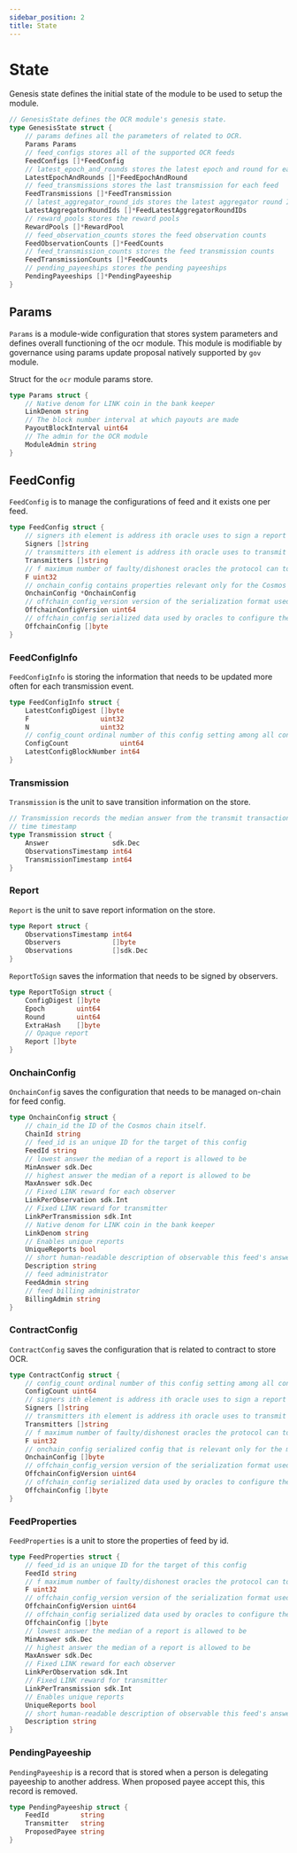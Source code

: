 ```yaml
---
sidebar_position: 2
title: State
---
```


# State

Genesis state defines the initial state of the module to be used to setup the module.

```go
// GenesisState defines the OCR module's genesis state.
type GenesisState struct {
	// params defines all the parameters of related to OCR.
	Params Params 
	// feed_configs stores all of the supported OCR feeds
	FeedConfigs []*FeedConfig
	// latest_epoch_and_rounds stores the latest epoch and round for each feedId
	LatestEpochAndRounds []*FeedEpochAndRound
	// feed_transmissions stores the last transmission for each feed
	FeedTransmissions []*FeedTransmission
	// latest_aggregator_round_ids stores the latest aggregator round ID for each feedId
	LatestAggregatorRoundIds []*FeedLatestAggregatorRoundIDs
	// reward_pools stores the reward pools
	RewardPools []*RewardPool
	// feed_observation_counts stores the feed observation counts
	FeedObservationCounts []*FeedCounts
	// feed_transmission_counts stores the feed transmission counts
	FeedTransmissionCounts []*FeedCounts
	// pending_payeeships stores the pending payeeships
	PendingPayeeships []*PendingPayeeship
}
```
## Params

`Params` is a module-wide configuration that stores system parameters and defines overall functioning of the ocr module.
This module is modifiable by governance using params update proposal natively supported by `gov` module.

Struct for the `ocr` module params store.
```go
type Params struct {
	// Native denom for LINK coin in the bank keeper
	LinkDenom string
	// The block number interval at which payouts are made
	PayoutBlockInterval uint64
	// The admin for the OCR module
	ModuleAdmin string
}
```

## FeedConfig

`FeedConfig` is to manage the configurations of feed and it exists one per feed.

```go
type FeedConfig struct {
	// signers ith element is address ith oracle uses to sign a report
	Signers []string
	// transmitters ith element is address ith oracle uses to transmit a report via the transmit method
	Transmitters []string
	// f maximum number of faulty/dishonest oracles the protocol can tolerate while still working correctly
	F uint32
	// onchain_config contains properties relevant only for the Cosmos module.
	OnchainConfig *OnchainConfig
	// offchain_config_version version of the serialization format used for "offchain_config" parameter
	OffchainConfigVersion uint64
	// offchain_config serialized data used by oracles to configure their offchain operation
	OffchainConfig []byte
}
```

### FeedConfigInfo

`FeedConfigInfo` is storing the information that needs to be updated more often for each transmission event.

```go
type FeedConfigInfo struct {
	LatestConfigDigest []byte
	F                  uint32
	N                  uint32
	// config_count ordinal number of this config setting among all config settings
	ConfigCount             uint64
	LatestConfigBlockNumber int64
}
```

### Transmission

`Transmission` is the unit to save transition information on the store.

```go
// Transmission records the median answer from the transmit transaction at
// time timestamp
type Transmission struct {
	Answer                sdk.Dec
	ObservationsTimestamp int64
	TransmissionTimestamp int64
}
```

### Report

`Report` is the unit to save report information on the store.

```go
type Report struct {
	ObservationsTimestamp int64
	Observers             []byte
	Observations          []sdk.Dec
}
```

`ReportToSign` saves the information that needs to be signed by observers.

```go
type ReportToSign struct {
	ConfigDigest []byte 
	Epoch        uint64
	Round        uint64 
	ExtraHash    []byte
	// Opaque report
	Report []byte
}
```

### OnchainConfig

`OnchainConfig` saves the configuration that needs to be managed on-chain for feed config.

```go
type OnchainConfig struct {
	// chain_id the ID of the Cosmos chain itself.
	ChainId string
	// feed_id is an unique ID for the target of this config
	FeedId string
	// lowest answer the median of a report is allowed to be
	MinAnswer sdk.Dec
	// highest answer the median of a report is allowed to be
	MaxAnswer sdk.Dec
	// Fixed LINK reward for each observer
	LinkPerObservation sdk.Int
	// Fixed LINK reward for transmitter
	LinkPerTransmission sdk.Int
	// Native denom for LINK coin in the bank keeper
	LinkDenom string
	// Enables unique reports
	UniqueReports bool
	// short human-readable description of observable this feed's answers pertain to
	Description string
	// feed administrator
	FeedAdmin string
	// feed billing administrator
	BillingAdmin string
}
```

### ContractConfig

`ContractConfig` saves the configuration that is related to contract to store OCR.

```go
type ContractConfig struct {
	// config_count ordinal number of this config setting among all config settings
	ConfigCount uint64
	// signers ith element is address ith oracle uses to sign a report
	Signers []string 
	// transmitters ith element is address ith oracle uses to transmit a report via the transmit method
	Transmitters []string
	// f maximum number of faulty/dishonest oracles the protocol can tolerate while still working correctly
	F uint32
	// onchain_config serialized config that is relevant only for the module.
	OnchainConfig []byte
	// offchain_config_version version of the serialization format used for "offchain_config" parameter
	OffchainConfigVersion uint64
	// offchain_config serialized data used by oracles to configure their offchain operation
	OffchainConfig []byte
}
```
### FeedProperties

`FeedProperties` is a unit to store the properties of feed by id.

```go
type FeedProperties struct {
	// feed_id is an unique ID for the target of this config
	FeedId string
	// f maximum number of faulty/dishonest oracles the protocol can tolerate while still working correctly
	F uint32
	// offchain_config_version version of the serialization format used for "offchain_config" parameter
	OffchainConfigVersion uint64
	// offchain_config serialized data used by oracles to configure their offchain operation
	OffchainConfig []byte
	// lowest answer the median of a report is allowed to be
	MinAnswer sdk.Dec
	// highest answer the median of a report is allowed to be
	MaxAnswer sdk.Dec
	// Fixed LINK reward for each observer
	LinkPerObservation sdk.Int
	// Fixed LINK reward for transmitter
	LinkPerTransmission sdk.Int
	// Enables unique reports
	UniqueReports bool
	// short human-readable description of observable this feed's answers pertain to
	Description string
}
```

### PendingPayeeship

`PendingPayeeship` is a record that is stored when a person is delegating payeeship to another address.
When proposed payee accept this, this record is removed.

```go
type PendingPayeeship struct {
	FeedId        string
	Transmitter   string
	ProposedPayee string
}
```